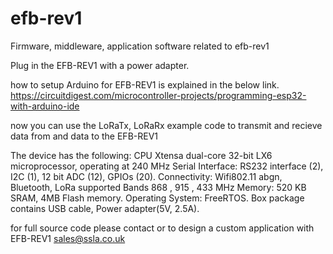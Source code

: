 # efb-rev1
Firmware, middleware, application software related to efb-rev1

Plug in the EFB-REV1 with a power adapter.

how to setup Arduino for EFB-REV1 is explained in the below link.
https://circuitdigest.com/microcontroller-projects/programming-esp32-with-arduino-ide

now you can use the LoRaTx, LoRaRx example code to transmit and recieve data from and data to the EFB-REV1

The device has the following:
CPU Xtensa dual-core 32-bit LX6 microprocessor, operating at 240 MHz
Serial Interface: RS232 interface (2), I2C (1), 12 bit ADC (12), GPIOs (20).
Connectivity: Wifi802.11 abgn, Bluetooth, LoRa supported Bands 868 , 915 , 433 MHz
Memory: 520 KB SRAM, 4MB Flash memory.
Operating System: FreeRTOS.
Box package contains USB cable, Power adapter(5V, 2.5A).

for full source code please contact or to design a custom application with EFB-REV1 sales@ssla.co.uk
